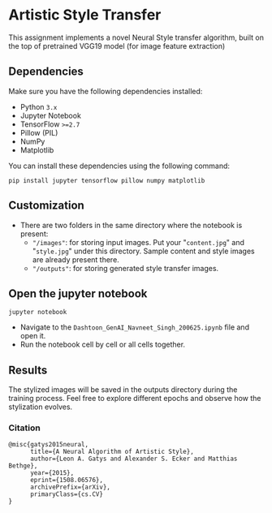 # Artistic Style Transfer

This assignment implements a novel Neural Style transfer algorithm, built on the top of pretrained VGG19 model (for image feature extraction)

## Dependencies

Make sure you have the following dependencies installed:

- Python `3.x`
- Jupyter Notebook
- TensorFlow `>=2.7`
- Pillow (PIL)
- NumPy
- Matplotlib

You can install these dependencies using the following command:

```
pip install jupyter tensorflow pillow numpy matplotlib
```

## Customization

- There are two folders in the same directory where the notebook is present:
  - `"/images"`: for storing input images. Put your "`content.jpg`" and "`style.jpg`" under this directory. Sample content and style images are already present there.
  - `"/outputs"`: for storing generated style transfer images.

## Open the jupyter notebook

```
jupyter notebook
```

- Navigate to the `Dashtoon_GenAI_Navneet_Singh_200625.ipynb` file and open it.
- Run the notebook cell by cell or all cells together.

## Results

The stylized images will be saved in the outputs directory during the training process. Feel free to explore different epochs and observe how the stylization evolves.

### Citation

```
@misc{gatys2015neural,
      title={A Neural Algorithm of Artistic Style},
      author={Leon A. Gatys and Alexander S. Ecker and Matthias Bethge},
      year={2015},
      eprint={1508.06576},
      archivePrefix={arXiv},
      primaryClass={cs.CV}
}
```
